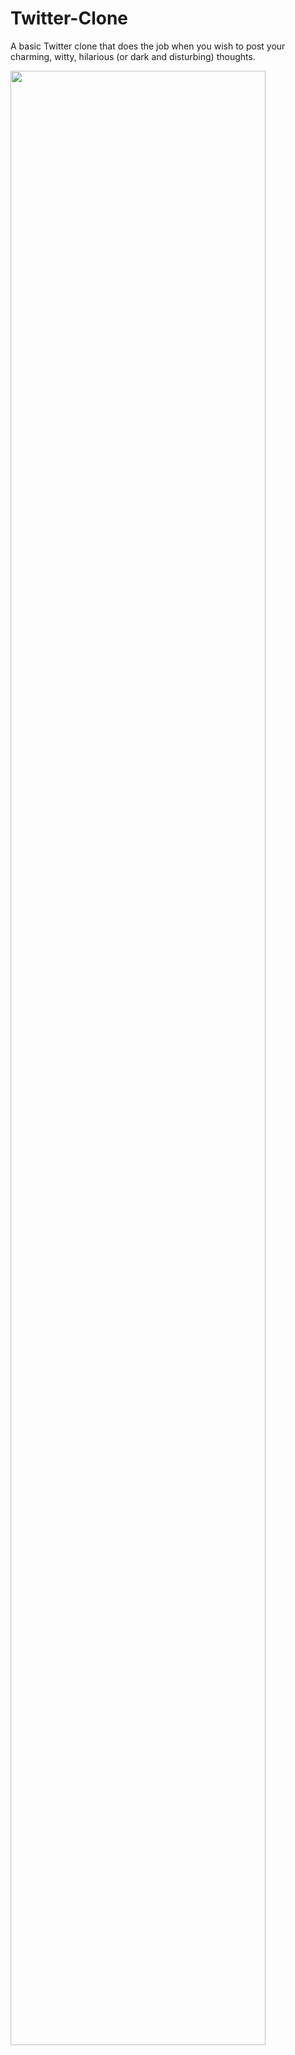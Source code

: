 # Twitter-Clone
A basic Twitter clone that does the job when you wish to post your charming, witty, hilarious (or dark and disturbing) thoughts.

<img src="https://user-images.githubusercontent.com/115451412/197171208-e6b9aa7c-4f55-469c-8808-351dd09e6266.png" width="90%"></img> 
